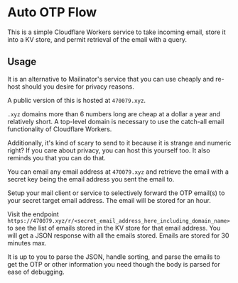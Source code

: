 # Auto OTP Flow

This is a simple Cloudflare Workers service to take incoming email, store it into a KV store, and permit retrieval of the email with a query.

## Usage

It is an alternative to Mailinator's service that you can use cheaply and re-host should you desire for privacy reasons.

A public version of this is hosted at `470079.xyz`.

`.xyz` domains more than 6 numbers long are cheap at a dollar a year and relatively short. A top-level domain is necessary to use the catch-all email functionality of Cloudflare Workers.

Additionally, it's kind of scary to send to it because it is strange and numeric right? If you care about privacy, you can host this yourself too. It also reminds you that you can do that.

You can email any email address at `470079.xyz` and retrieve the email with a secret key being the email address you sent the email to.

Setup your mail client or service to selectively forward the OTP email(s) to your secret target email address. The email will be stored for an hour.

Visit the endpoint `https://470079.xyz/r/<secret_email_address_here_including_domain_name>` to see the list of emails stored in the KV store for that email address. You will get a JSON response with all the emails stored. Emails are stored for 30 minutes max.

It is up to you to parse the JSON, handle sorting, and parse the emails to get the OTP or other information you need though the body is parsed for ease of debugging.
